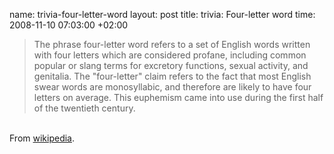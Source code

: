 name: trivia-four-letter-word
layout: post
title: trivia: Four-letter word
time: 2008-11-10 07:03:00 +02:00

<blockquote>The phrase four-letter word refers to a set of English words written with four letters which are considered profane, including common popular or slang terms for excretory functions, sexual activity, and genitalia. The "four-letter" claim refers to the fact that most English swear words are monosyllabic, and therefore are likely to have four letters on average. This euphemism came into use during the first half of the twentieth century.</blockquote><br />From <a href="http://en.wikipedia.org/wiki/Four_letter_word">wikipedia</a>.
